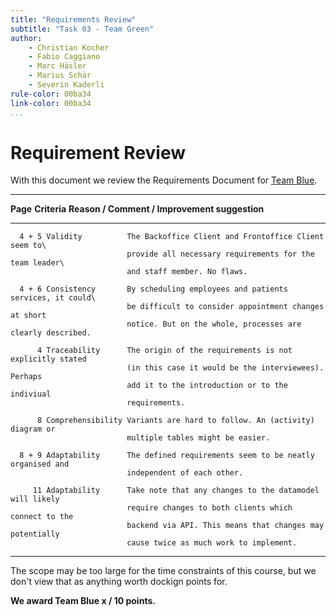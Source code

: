 ```yaml
---
title: "Requirements Review"
subtitle: "Task 03 - Team Green"
author:
    - Christian Kocher
    - Fabio Caggiano
    - Marc Häsler
    - Marius Schär
    - Severin Kaderli
rule-color: 00ba34
link-color: 00ba34
...
```


# Requirement Review
With this document we review the Requirements Document for [Team Blue](https://github.com/LucaRitz/ch.bfh.bti7081.s2019.blue).

-----------------------------------------------------------------------------------------
   **Page** **Criteria**      **Reason / Comment / Improvement suggestion**
----------- ----------------- -----------------------------------------------------------         
      4 + 5 Validity		  The Backoffice Client and Frontoffice Client seem to\
      						  provide all necessary requirements for the team leader\
      						  and staff member. No flaws.

      4	+ 6 Consistency       By scheduling employees and patients services, it could\
                              be difficult to consider appointment changes at short
                              notice. But on the whole, processes are clearly described.

          4 Traceability      The origin of the requirements is not explicitly stated
                              (in this case it would be the interviewees). Perhaps
                              add it to the introduction or to the indiviual
                              requirements.

          8 Comprehensibility Variants are hard to follow. An (activity) diagram or
                              multiple tables might be easier.
                              
      8 + 9 Adaptability      The defined requirements seem to be neatly organised and
                              independent of each other.
                              
         11 Adaptability      Take note that any changes to the datamodel will likely
                              require changes to both clients which connect to the
                              backend via API. This means that changes may potentially
                              cause twice as much work to implement.                              
-----------------------------------------------------------------------------------------

The scope may be too large for the time constraints of this course,
but we don't view that as anything worth dockign points for.

**We award Team Blue x / 10 points.**
